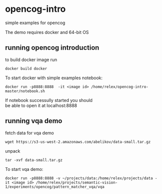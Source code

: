 # opencog-intro
simple examples for opencog

The demo requires docker and 64-bit OS 


## running opencog introduction  
to build docker image run

```
docker build docker
```

To start docker with simple examples notebook:  

```
docker run -p8888:8888  -it <image id> /home/relex/opencog-intro-master/notebook.sh 
```

If notebook successully started you should  
be able to open it at localhost:8888

## running vqa demo
fetch data for vqa demo

```
wget https://s3-us-west-2.amazonaws.com/abelikov/data-small.tar.gz
```

unpack
```
tar -xvf data-small.tar.gz
```

To start vqa demo:

```
docker run -p8888:8888 -v ~/projects/data:/home/relex/projects/data -it <image id> /home/relex/projects/semantic-vision-1/experiments/opencog/pattern_matcher_vqa/vqa
```
